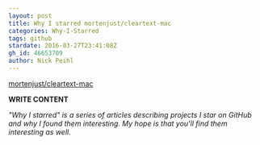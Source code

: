 ```yaml
---
layout: post
title: Why I starred mortenjust/cleartext-mac
categories: Why-I-Starred
tags: github
stardate: 2016-03-27T23:41:08Z
gh_id: 46653709
author: Nick Peihl
---
```


[mortenjust/cleartext-mac](https://github.com/mortenjust/cleartext-mac)

**WRITE CONTENT**

*"Why I starred" is a series of articles describing projects I star on GitHub and why I found them interesting. My hope is that you'll find them interesting as well.*

